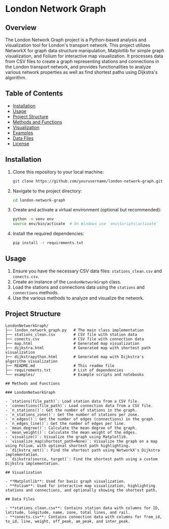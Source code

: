 # London Network Graph

## Overview

The London Network Graph project is a Python-based analysis and visualization tool for London's transport network. This project utilizes NetworkX for graph data structure manipulation, Matplotlib for simple graph visualization, and Folium for interactive map visualization. It processes data from CSV files to create a graph representing stations and connections in the London transport network, and provides functionalities to analyze various network properties as well as find shortest paths using Dijkstra's algorithm.

## Table of Contents

- [Installation](#installation)
- [Usage](#usage)
- [Project Structure](#project-structure)
- [Methods and Functions](#methods-and-functions)
- [Visualization](#visualization)
- [Examples](#examples)
- [Data Files](#data-files)
- [License](#license)

## Installation

1. Clone this repository to your local machine:

    ```bash
    git clone https://github.com/yourusername/london-network-graph.git
    ```

2. Navigate to the project directory:

    ```bash
    cd london-network-graph
    ```

3. Create and activate a virtual environment (optional but recommended):

    ```bash
    python -m venv env
    source env/bin/activate  # On Windows use `env\Scripts\activate`
    ```

4. Install the required dependencies:

    ```bash
    pip install -r requirements.txt
    ```

## Usage

1. Ensure you have the necessary CSV data files: `stations_clean.csv` and `conects.csv`.
2. Create an instance of the `LondonNetworkGraph` class.
3. Load the stations and connections data using the `stations` and `connections` methods.
4. Use the various methods to analyze and visualize the network.

## Project Structure

```plaintext
LondonNetworkGraph/
├── london_network_graph.py   # The main class implementation
├── stations_clean.csv        # CSV file with station data
├── conects.csv               # CSV file with connection data
├── map.html                  # Generated map visualization
├── dijkstra.html             # Generated map with shortest path visualization
├── dijkstrapython.html       # Generated map with Dijkstra's algorithm visualization
├── README.md                 # This readme file
├── requirements.txt          # List of dependencies
└── examples/                 # Example scripts and notebooks

## Methods and Functions

### LondonNetworkGraph

- `stations(file_path)`: Load station data from a CSV file.
- `connections(file_path)`: Load connection data from a CSV file.
- `n_stations()`: Get the number of stations in the graph.
- `n_stations_zone()`: Get the number of stations per zone.
- `n_edges()`: Get the number of edges (connections) in the graph.
- `n_edges_line()`: Get the number of edges per line.
- `mean_degree()`: Calculate the mean degree of the graph.
- `mean_weight()`: Calculate the mean weight of the edges.
- `visualize()`: Visualize the graph using Matplotlib.
- `visualize_map(shortest_path=None)`: Visualize the graph on a map using Folium, with optional shortest path highlighting.
- `dijkstra_net()`: Find the shortest path using NetworkX's Dijkstra implementation.
- `dijkstra(source, target)`: Find the shortest path using a custom Dijkstra implementation.

## Visualization

- **Matplotlib**: Used for basic graph visualization.
- **Folium**: Used for interactive map visualization, highlighting stations and connections, and optionally showing the shortest path.

## Data Files

- **stations_clean.csv**: Contains station data with columns for ID, latitude, longitude, name, zone, total lines, and rail.
- **conects.csv**: Contains connection data with columns for from_id, to_id, line, weight, off_peak, am_peak, and inter_peak.
